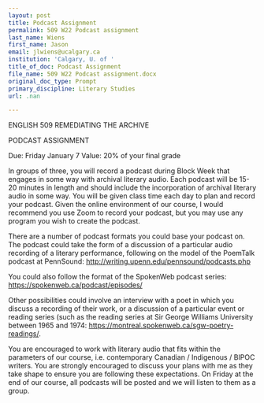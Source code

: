 ```yaml
---
layout: post
title: Podcast Assignment
permalink: 509 W22 Podcast assignment
last_name: Wiens
first_name: Jason
email: jlwiens@ucalgary.ca
institution: 'Calgary, U. of '
title_of_doc: Podcast Assignment
file_name: 509 W22 Podcast assignment.docx
original_doc_type: Prompt
primary_discipline: Literary Studies
url: .nan

---
```

ENGLISH 509 REMEDIATING THE ARCHIVE

PODCAST ASSIGNMENT

Due: Friday January 7 Value: 20% of your final grade

In groups of three, you will record a podcast during Block Week that
engages in some way with archival literary audio. Each podcast will be
15-20 minutes in length and should include the incorporation of archival
literary audio in some way. You will be given class time each day to
plan and record your podcast. Given the online environment of our
course, I would recommend you use Zoom to record your podcast, but you
may use any program you wish to create the podcast.

There are a number of podcast formats you could base your podcast on.
The podcast could take the form of a discussion of a particular audio
recording of a literary performance, following on the model of the
PoemTalk podcast at PennSound:
<http://writing.upenn.edu/pennsound/podcasts.php>

You could also follow the format of the SpokenWeb podcast series:
<https://spokenweb.ca/podcast/episodes/>

Other possibilities could involve an interview with a poet in which you
discuss a recording of their work, or a discussion of a particular event
or reading series (such as the reading series at Sir George Williams
University between 1965 and 1974:
<https://montreal.spokenweb.ca/sgw-poetry-readings/>.

You are encouraged to work with literary audio that fits within the
parameters of our course, i.e. contemporary Canadian / Indigenous /
BIPOC writers. You are strongly encouraged to discuss your plans with me
as they take shape to ensure you are following these expectations. On
Friday at the end of our course, all podcasts will be posted and we will
listen to them as a group.
